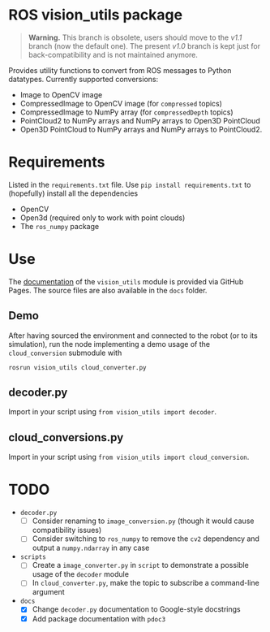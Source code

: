 # ROS vision_utils package

> **Warning.** This branch is obsolete, users should move to the *v1.1* branch (now the default one). 
> The present *v1.0* branch is kept just for back-compatibility and is not maintained anymore.  

Provides utility functions to convert from ROS messages to Python datatypes.
Currently supported conversions:

- Image to OpenCV image
- CompressedImage to OpenCV image (for `compressed` topics)
- CompressedImage to NumPy array (for `compressedDepth` topics)
- PointCloud2 to NumPy arrays and NumPy arrays to Open3D PointCloud
- Open3D PointCloud to NumPy arrays and NumPy arrays to PointCloud2.

# Requirements

Listed in the `requirements.txt` file. Use `pip install requirements.txt` to (hopefully) install all the dependencies

- OpenCV
- Open3d (required only to work with point clouds)
- The `ros_numpy` package

# Use

The [documentation](https://luca-pozzi.github.io/vision_utils/) of the `vision_utils` module is provided via GitHub Pages. The source files are also available in the `docs` folder.

## Demo

After having sourced the environment and connected to the robot (or to its simulation), run the node implementing a demo usage of the `cloud_conversion` submodule with

```
rosrun vision_utils cloud_converter.py
```

## decoder.py

Import in your script using `from vision_utils import decoder`.

## cloud_conversions.py

Import in your script using `from vision_utils import cloud_conversion`.

# TODO

- `decoder.py`
  - [ ] Consider renaming to `image_conversion.py` (though it would cause compatibility issues)
  - [ ] Consider switching to `ros_numpy` to remove the `cv2` dependency and output a `numpy.ndarray` in any case
- `scripts`
  - [ ] Create a `image_converter.py` in `script` to demonstrate a possible usage of the `decoder` module
  - [ ] In `cloud_converter.py`, make the topic to subscribe a command-line argument
- `docs`
  - [x] Change `decoder.py` documentation to Google-style docstrings
  - [x] Add package documentation with `pdoc3`
